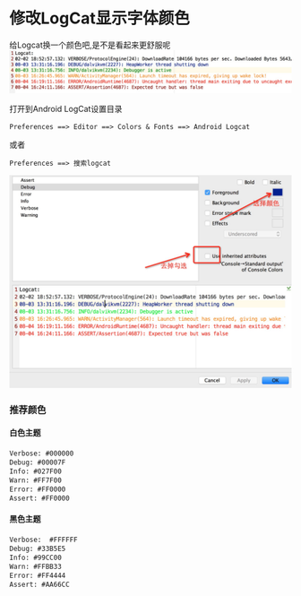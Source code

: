 # 修改LogCat显示字体颜色

给Logcat换一个颜色吧,是不是看起来更舒服呢<br/>
![效果图](../screenshot/logcat/android-studio-logcat.png)

打开到Android LogCat设置目录
```
Preferences ==> Editor ==> Colors & Fonts ==> Android Logcat
```
或者
```
Preferences ==> 搜索logcat
```
![设置颜色](../screenshot/logcat/android-studio-logcat2.png)


### 推荐颜色
#### 白色主题
```
Verbose: #000000
Debug: #00007F
Info: #027F00
Warn: #FF7F00
Error: #FF0000
Assert: #FF0000
```


#### 黑色主题
```
Verbose:  #FFFFFF
Debug: #33B5E5
Info: #99CC00
Warn: #FFBB33
Error: #FF4444
Assert: #AA66CC
```